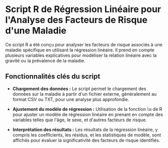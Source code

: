 # Script R de Régression Linéaire pour l'Analyse des Facteurs de Risque d'une Maladie

Ce script R a été conçu pour analyser les facteurs de risque associés à une maladie spécifique en utilisant la régression linéaire. Il prend en compte plusieurs variables explicatives pour modéliser la relation linéaire avec la gravité ou la prévalence de la maladie.

## Fonctionnalités clés du script

- **Chargement des données :** Le script permet le chargement des données sur la maladie à partir d'un fichier externe, généralement au format CSV ou TXT, pour une analyse plus approfondie.

- **Ajustement du modèle de régression :** Utilisation de la fonction `lm` de R pour ajuster un modèle de régression linéaire en prenant en compte des variables telles que l'âge, le sexe, et d'autres facteurs de risque.

- **Interprétation des résultats :** Les résultats de la régression linéaire, y compris les coefficients, les résidus, et les statistiques de modèle, sont affichés pour évaluer la significativité des facteurs de risque identifiés.


